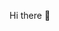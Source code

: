  Hi there 👋

<!--
**Shawaz123/Shawaz123** is a ✨ _special_ ✨ repository because its `README.md` (this file) appears on your GitHub profile.

Here are some ideas to get you started:

- 🔭 I’m currently working on 
- 🌱 I’m currently learning Node JS, mongoDB & Express
- 👯 I’m looking to collaborate on : Frontend Projects
- 💬 Ask me about React JS,CSS.
- 📫 How to reach me: Reach me over by twitter and linkedin.
- 😄 Pronouns: ...
- ⚡ Fun fact: ...
-->

